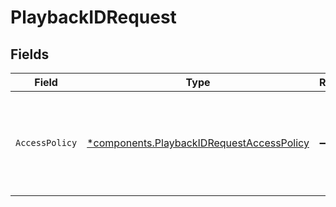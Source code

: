 # PlaybackIDRequest


## Fields

| Field                                                                                                 | Type                                                                                                  | Required                                                                                              | Description                                                                                           |
| ----------------------------------------------------------------------------------------------------- | ----------------------------------------------------------------------------------------------------- | ----------------------------------------------------------------------------------------------------- | ----------------------------------------------------------------------------------------------------- |
| `AccessPolicy`                                                                                        | [*components.PlaybackIDRequestAccessPolicy](../../models/components/playbackidrequestaccesspolicy.md) | :heavy_minus_sign:                                                                                    | Determines if access to the streamed content is kept private or available to all.                     |
